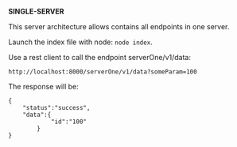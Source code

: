 **SINGLE-SERVER**

This server architecture allows contains all endpoints in one server.

Launch the index file with node: `node index`.

Use a rest client to call the endpoint serverOne/v1/data:

`http://localhost:8000/serverOne/v1/data?someParam=100`

The response will be:

```
{
    "status":"success",
    "data":{
            "id":"100"
        }
}
```
